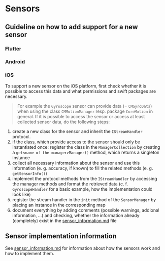 # Sensors

<!-- TODO: Add description how to add a sensor on each platform -->

## Guideline on how to add support for a new sensor

### Flutter

### Android

### iOS

To support a new sensor on the iOS platform, first check whether it is possible to access this data and what permissions and swift packages are necessary. 
> For example the `Gyroscope` sensor can provide data (= `CMGyroData`) when using the class `CMMotionManager` resp. package `CoreMotion` in general.
If it is possible to access the sensor or access at least collected sensor data, do the following steps: 
1. create a new class for the sensor and inherit the `IStreamHandler` protocol. 
2. if the class, which provide access to the sensor should only be instantiated once: register the class in the `ManagerCollection` by creating a `get<name of the manager>Manager()` method, which returns a singleton instance
3. collect all necessary information about the sensor and use this information (e. g. accuracy, if known) to fill the related methods (e. g. `getSensorInfo()`) 
4. implement the protocol methods from the `IStreamHandler` by accessing the manager methods and format the retrieved data (c. f. `GyroscopeHandler` for a basic example, how the implementation could look like)
5. register the stream handler in the `init` method of the `SensorManager` by placing an instance in the corresponding map
6. document everything by adding comments (possible warnings, addional information, ...) and checking, whether the information already (completely) exist in the [sensor_information.md](sensor_information.md) file

## Sensor implementation information

See [sensor_information.md](sensor_information.md) for information about how the sensors work and how to implement them.
